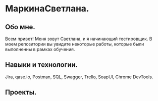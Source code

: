 # МаркинаСветлана.
## Обо мне.
Всем привет! Меня зовут Светлана, и я начинающий тестировщик. В моем репозитории вы увидите некоторые работы, которые были выполненны в рамках обучения.
## Навыки и технологии.
Jira, qase.io,  Postman, SQL, Swagger, Trello,
SoapUI, Chrome DevTools.
## Проекты.
